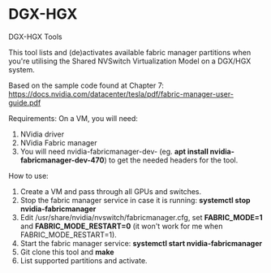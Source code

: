# DGX-HGX
DGX-HGX Tools

This tool lists and (de)activates available fabric manager partitions when you're utilising the Shared NVSwitch Virtualization Model on a DGX/HGX system.

Based on the sample code found at Chapter 7:
https://docs.nvidia.com/datacenter/tesla/pdf/fabric-manager-user-guide.pdf

Requirements:
On a VM, you will need:
1. NVidia driver
1. NVidia Fabric manager
1. You will need nvidia-fabricmanager-dev-<version> (eg. **apt install nvidia-fabricmanager-dev-470**) to get the needed headers for the tool.

How to use:
1. Create a VM and pass through all GPUs and switches.
1. Stop the fabric manager service in case it is running: **systemctl stop nvidia-fabricmanager**
1. Edit /usr/share/nvidia/nvswitch/fabricmanager.cfg, set **FABRIC_MODE=1** and **FABRIC_MODE_RESTART=0** (it won't work for me when FABRIC_MODE_RESTART=1).
1. Start the fabric manager service: **systemctl start nvidia-fabricmanager**
1. Git clone this tool and **make**
1. List supported partitions and activate.
